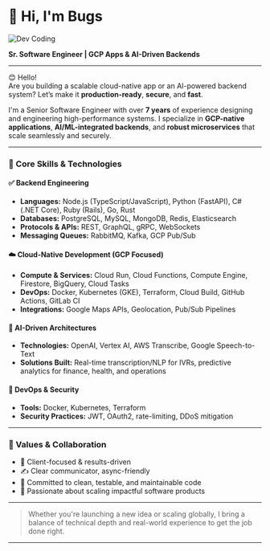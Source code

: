 # 👋 Hi, I'm Bugs

![Dev Coding](https://github.com/bugsbunny1229/bugsbunny1229/blob/main/dev%20code.gif?raw=true)

**Sr. Software Engineer | GCP Apps & AI-Driven Backends**

---

😊 Hello!  
Are you building a scalable cloud-native app or an AI-powered backend system? Let’s make it **production-ready**, **secure**, and **fast**.

I'm a Senior Software Engineer with over **7 years** of experience designing and engineering high-performance systems. I specialize in **GCP-native applications**, **AI/ML-integrated backends**, and **robust microservices** that scale seamlessly and securely.

---

### 🔧 Core Skills & Technologies

#### ✅ Backend Engineering
- **Languages:** Node.js (TypeScript/JavaScript), Python (FastAPI), C# (.NET Core), Ruby (Rails), Go, Rust  
- **Databases:** PostgreSQL, MySQL, MongoDB, Redis, Elasticsearch  
- **Protocols & APIs:** REST, GraphQL, gRPC, WebSockets  
- **Messaging Queues:** RabbitMQ, Kafka, GCP Pub/Sub  

#### ☁️ Cloud-Native Development (GCP Focused)
- **Compute & Services:** Cloud Run, Cloud Functions, Compute Engine, Firestore, BigQuery, Cloud Tasks  
- **DevOps:** Docker, Kubernetes (GKE), Terraform, Cloud Build, GitHub Actions, GitLab CI  
- **Integrations:** Google Maps APIs, Geolocation, Pub/Sub Pipelines  

#### 🤖 AI-Driven Architectures
- **Technologies:** OpenAI, Vertex AI, AWS Transcribe, Google Speech-to-Text  
- **Solutions Built:** Real-time transcription/NLP for IVRs, predictive analytics for finance, health, and operations  

#### 🔐 DevOps & Security
- **Tools:** Docker, Kubernetes, Terraform  
- **Security Practices:** JWT, OAuth2, rate-limiting, DDoS mitigation  

---

### 🌟 Values & Collaboration

- 🤝 Client-focused & results-driven  
- ✍️ Clear communicator, async-friendly  
- 🧹 Committed to clean, testable, and maintainable code  
- 🚀 Passionate about scaling impactful software products  

---

> Whether you're launching a new idea or scaling globally, I bring a balance of technical depth and real-world experience to get the job done right.

---
